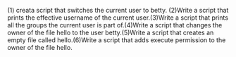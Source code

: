 (1) creata script that switches the current user to betty. (2)Write a script that prints the effective username of the current user.(3)Write a script that prints all the groups the current user is part of.(4)Write a script that changes the owner of the file hello to the user betty.(5)Write a script that creates an empty file called hello.(6)Write a script that adds execute permission to the owner of the file hello.
